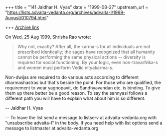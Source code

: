 +++
title = "141 Jaldhar H. Vyas"
date = "1999-08-27"
upstream_url = "https://lists.advaita-vedanta.org/archives/advaita-l/1999-August/010794.html"

+++
[Archive link](https://lists.advaita-vedanta.org/archives/advaita-l/1999-August/010794.html)

On Wed, 25 Aug 1999, Shrisha Rao wrote:

> Why not, exactly?  After all, the karma-s for all individuals are not
> prescribed identically; the sages have recognized that all humanity
> cannot be performing the same physical actions -- diversity is
> required for social functioning.  By your logic, even non-travarNika-s
> and women must perform Vedic nityakarma-s.
>

Non-dwijas are required to do various acts according to different
dharmashastras but that's beside the point.  For those who are qualified,
the requirement to wear yagnopavit, do Sandhyavandan etc. is binding.  To
give them up there better be a good reason.  To say the sannyasi follows a
different path you will have to explain what about him is so different.


--
Jaldhar H. Vyas <jaldhar at braincells.com>

-- 
To leave the list send a message to listserv at advaita-vedanta.org with
"unsubscribe advaita-l" in the body.  If you need help with list options 
send a message to listmaster at advaita-vedanta.org

